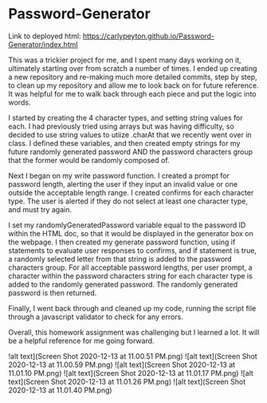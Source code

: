 # Password-Generator

Link to deployed html: https://carlypeyton.github.io/Password-Generator/index.html

This was a trickier project for me, and I spent many days working on it, ultimately starting over from scratch a number of times. I ended up creating a new repository and re-making much more detailed commits, step by step, to clean up my repository and allow me to look back on for future reference. It was helpful for me to walk back through each piece and put the logic into words. 

I started by creating the 4 character types, and setting string values for each. I had previously tried using arrays but was having difficulty, so decided to use string values to utiize .charAt that we recently went over in class. I defined these variables, and then created empty strings for my future randomly generated password AND the password characters group that the former would be randomly composed of. 

Next I began on my write password function. I created a prompt for password length, alerting the user if they input an invalid value or one outside the acceptable length range. I created confirms for each character type. The user is alerted if they do not select at least one character type, and must try again.

I set my randomlyGeneratedPassword variable equal to the password ID within the HTML doc, so that it would be displayed in the generator box on the webpage. I then created my generate password function, using if statements to evaluate user responses to confirms, and if statement is true, a randomly selected letter from that string is added to the password characters group. For all acceptable password lengths, per user prompt, a character within the password characters string for each character type is added to the randomly generated password. The randomly generated password is then returned.

Finally, I went back through and cleaned up my code, running the script file through a javascript validator to check for any errors.

Overall, this homework assignment was challenging but I learned a lot. It will be a helpful reference for me going forward.

!alt text](Screen Shot 2020-12-13 at 11.00.51 PM.png)
![alt text](Screen Shot 2020-12-13 at 11.00.59 PM.png)
![alt text](Screen Shot 2020-12-13 at 11.01.10 PM.png)
![alt text](Screen Shot 2020-12-13 at 11.01.17 PM.png)
![alt text](Screen Shot 2020-12-13 at 11.01.26 PM.png)
![alt text](Screen Shot 2020-12-13 at 11.01.40 PM.png)

